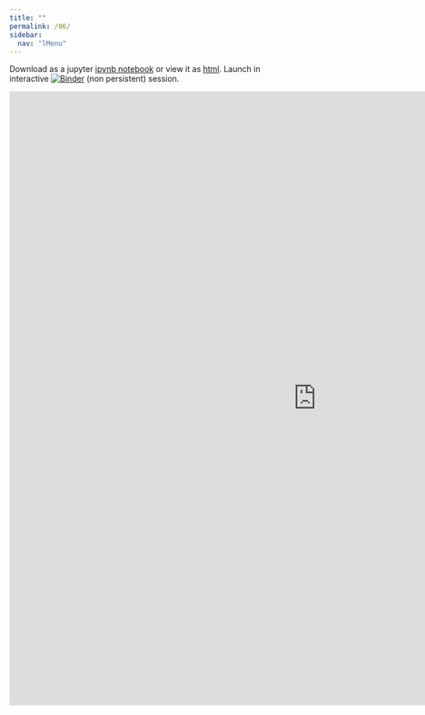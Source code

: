 ```yaml
---
title: ""
permalink: /06/
sidebar:
  nav: "lMenu"
---
```


Download as a jupyter [ipynb notebook](https://datascience-intro.github.io/1MS041-2020/lectures/06.ipynb) or view it as [html](https://datascience-intro.github.io/1MS041-2020/lectures/06.html).
Launch in interactive <a  href="https://mybinder.org/v2/gh/datascience-intro/1MS041-2020/gh-pages?filepath=lectures%2F06.ipynb" target="_blank"><img src="https://mybinder.org/badge_logo.svg" alt="Binder"></img></a> (non persistent) session.

<iframe src="https://datascience-intro.github.io/1MS041-2020/lectures/06.html" width="1080" height="1080" frameborder="0"></iframe>

    